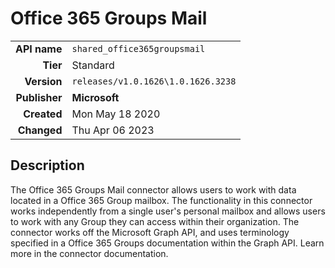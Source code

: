 # Office 365 Groups Mail
| | |
|-:|-|
|**API name**|`shared_office365groupsmail`|
|**Tier**|Standard|
|**Version**|`releases/v1.0.1626\1.0.1626.3238`|
|**Publisher**|**Microsoft**|
|**Created**|Mon May 18 2020|
|**Changed**|Thu Apr 06 2023|

## Description
The Office 365 Groups Mail connector allows users to work with data located in a Office 365 Group mailbox. The functionality in this connector works independently from a single user's personal mailbox and allows users to work with any Group they can access within their organization. The connector works off the Microsoft Graph API, and uses terminology specified in a Office 365 Groups documentation within the Graph API. Learn more in the connector documentation.
